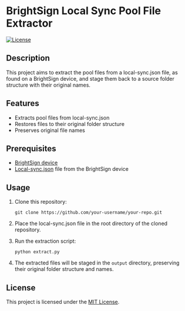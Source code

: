 # BrightSign Local Sync Pool File Extractor

[![License](https://img.shields.io/badge/license-MIT-blue.svg)](LICENSE)

## Description

This project aims to extract the pool files from a local-sync.json file, as found on a BrightSign device, and stage them back to a source folder structure with their original names.

## Features

- Extracts pool files from local-sync.json
- Restores files to their original folder structure
- Preserves original file names

## Prerequisites

- [BrightSign device](https://www.brightsign.biz/)
- [Local-sync.json](https://docs.brightsign.biz/display/DOC/Local+Sync) file from the BrightSign device

## Usage

1. Clone this repository:

   ```shell
   git clone https://github.com/your-username/your-repo.git
   ```

2. Place the local-sync.json file in the root directory of the cloned repository.

3. Run the extraction script:

   ```shell
   python extract.py
   ```

4. The extracted files will be staged in the `output` directory, preserving their original folder structure and names.

## License

This project is licensed under the [MIT License](LICENSE).
